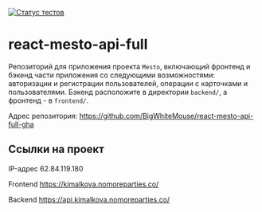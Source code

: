 [![Статус тестов](../../actions/workflows/tests.yml/badge.svg)](../../actions/workflows/tests.yml)

# react-mesto-api-full
Репозиторий для приложения проекта `Mesto`, включающий фронтенд и бэкенд части приложения со следующими возможностями: авторизации и регистрации пользователей, операции с карточками и пользователями. Бэкенд расположите в директории `backend/`, а фронтенд - в `frontend/`. 
  
Адрес репозитория: https://github.com/BigWhiteMouse/react-mesto-api-full-gha

## Ссылки на проект

IP-адрес 62.84.119.180

Frontend https://kimalkova.nomoreparties.co/

Backend https://api.kimalkova.nomoreparties.co/
